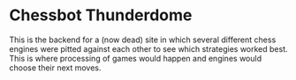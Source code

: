 # Chessbot Thunderdome
This is the backend for a (now dead) site in which several different chess engines were pitted against each other to see which strategies worked best. This is where processing of games would happen and engines would choose their next moves.
